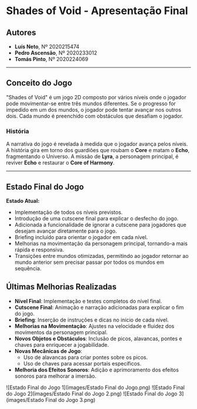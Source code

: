 # Shades of Void - Apresentação Final

## Autores
- **Luís Neto**, Nº 2020215474
- **Pedro Ascensão**, Nº 2020233012
- **Tomás Pinto**, Nº 2020224069

---

## Conceito do Jogo

"Shades of Void" é um jogo 2D composto por vários níveis onde o jogador pode movimentar-se entre três mundos diferentes. Se o progresso for impedido em um dos mundos, o jogador pode tentar avançar nos outros dois. Cada mundo é preenchido com obstáculos que desafiam o jogador.

### História
A narrativa do jogo é revelada à medida que o jogador avança pelos níveis. A história gira em torno dos guardiões que roubam o **Core** e matam o **Echo**, fragmentando o Universo. A missão de **Lyra**, a personagem principal, é reviver **Echo** e restaurar o **Core of Harmony**.

---

## Estado Final do Jogo

**Estado Atual:**
- Implementação de todos os níveis previstos.
- Introdução de uma cutscene final para explicar o desfecho do jogo.
- Adicionada a funcionalidade de ignorar a cutscene para jogadores que desejam avançar diretamente para o jogo.
- Briefing incluído para orientar o jogador em cada nível.
- Melhorias na movimentação da personagem principal, tornando-a mais rápida e responsiva.
- Transições entre mundos otimizadas, permitindo ao jogador retornar ao mundo anterior sem precisar passar por todos os mundos em sequência.

## Últimas Melhorias Realizadas

- **Nível Final**: Implementação e testes completos do nível final.
- **Cutscene Final**: Animação e narração adicionadas para explicar o fim do jogo.
- **Briefing**: Inserção de instruções e dicas no início de cada nível.
- **Melhorias na Movimentação**: Ajustes na velocidade e fluidez dos movimentos da personagem principal.
- **Novos Objetos e Obstáculos**: Inclusão de picos, alavancas, pontes e chaves para enriquecer a jogabilidade.
- **Novas Mecânicas de Jogo**:
  - Uso de alavancas para criar pontes sobre os picos.
  - Uso de chaves para acessar portais específicos.
- **Melhoria dos Efeitos Sonoros**: Adição e aprimoramento dos efeitos sonoros para melhorar a imersão.


![Estado Final do Jogo 1](images/Estado Final do Jogo.png)
![Estado Final do Jogo 2](images/Estado Final do Jogo 2.png)
![Estado Final do Jogo 3](images/Estado Final do Jogo 3.png)

